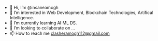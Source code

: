 - 👋 Hi, I’m @insaneamogh
- 👀 I’m interested in Web Development, Blockchain Technologies, Artifical Intelligence.
- 🌱 I’m currently learning AI ML DS.
- 💞️ I’m looking to collaborate on ...
- 📫 How to reach me clasheramogh112@gmail.com

<!---
insaneamogh/insaneamogh is a ✨ special ✨ repository because its `README.md` (this file) appears on your GitHub profile.
You can click the Preview link to take a look at your changes.
--->
